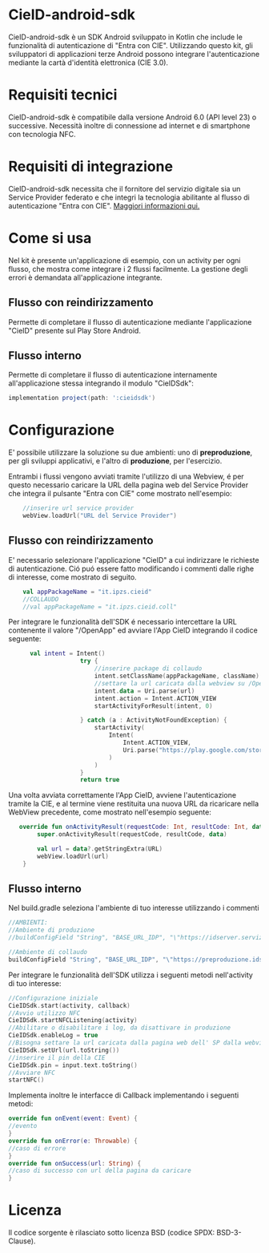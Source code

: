 # CieID-android-sdk

CieID-android-sdk è un SDK Android sviluppato in Kotlin che include le funzionalità di autenticazione di "Entra con CIE". Utilizzando questo kit, gli sviluppatori di applicazioni terze Android possono integrare l'autenticazione mediante la cartà d'identità elettronica (CIE 3.0).

# Requisiti tecnici

CieID-android-sdk è compatibile dalla versione Android 6.0 (API level 23) o successive. Necessità inoltre di connessione ad internet e di smartphone con tecnologia NFC.

# Requisiti di integrazione

CieID-android-sdk necessita che il fornitore del servizio digitale sia un Service Provider federato e che integri la tecnologia abilitante al flusso di autenticazione "Entra con CIE". [Maggiori informazioni qui.](https://www.cartaidentita.interno.gov.it/CIE3.0-ManualeSP.pdf "Manuale SP")

# Come si usa

Nel kit è presente un'applicazione di esempio, con un activity per ogni flusso, che mostra come integrare i 2 flussi facilmente. La gestione degli errori è demandata all'applicazione integrante.

## Flusso con reindirizzamento
Permette di completare il flusso di autenticazione mediante l'applicazione "CieID" presente sul Play Store Android.

## Flusso interno
Permette di completare il flusso di autenticazione internamente all'applicazione stessa integrando il modulo "CieIDSdk":

```gradle
implementation project(path: ':cieidsdk')
```

# Configurazione
E' possibile utilizzare la soluzione su due ambienti: uno di **preproduzione**, per gli sviluppi applicativi, e l'altro di **produzione**, per l'esercizio.

Entrambi i flussi vengono avviati tramite l'utilizzo di una Webview, é per questo necessario caricare la URL della pagina web del Service Provider che integra il pulsante "Entra con CIE" come mostrato nell'esempio:

```kotlin
    //inserire url service provider
    webView.loadUrl("URL del Service Provider")
```
    
## Flusso con reindirizzamento
E' necessario selezionare l'applicazione "CieID" a cui indirizzare le richieste di autenticazione. Ció puó essere fatto modificando i commenti dalle righe di interesse, come mostrato di seguito.

```kotlin
    val appPackageName = "it.ipzs.cieid"
    //COLLAUDO
    //val appPackageName = "it.ipzs.cieid.coll"
```

Per integrare le funzionalità dell'SDK é necessario intercettare la URL contenente il valore "/OpenApp" ed avviare l'App CieID integrando il codice seguente: 
```kotlin
      val intent = Intent()
                    try {
                        //inserire package di collaudo
                        intent.setClassName(appPackageName, className)
                        //settare la url caricata dalla webview su /OpenApp
                        intent.data = Uri.parse(url)
                        intent.action = Intent.ACTION_VIEW
                        startActivityForResult(intent, 0)

                    } catch (a : ActivityNotFoundException) {
                        startActivity(
                            Intent(
                                Intent.ACTION_VIEW,
                                Uri.parse("https://play.google.com/store/apps/details?id=$appPackageName")
                            )
                        )
                    }
                    return true
```
Una volta avviata correttamente l'App CieID, avviene l'autenticazione tramite la CIE, e al termine viene restituita una nuova URL da ricaricare nella WebView precedente, come mostrato nell'esempio seguente:

```kotlin
   override fun onActivityResult(requestCode: Int, resultCode: Int, data: Intent?) {
        super.onActivityResult(requestCode, resultCode, data)

        val url = data?.getStringExtra(URL)
        webView.loadUrl(url)
    }
```

## Flusso interno
Nel build.gradle seleziona l'ambiente di tuo interesse utilizzando i commenti
```gradle
//AMBIENTI:
//Ambiente di produzione
//buildConfigField "String", "BASE_URL_IDP", "\"https://idserver.servizicie.interno.gov.it/idp/\""

//Ambiente di collaudo
buildConfigField "String", "BASE_URL_IDP", "\"https://preproduzione.idserver.servizicie.interno.gov.it/idp/\""
```
Per integrare le funzionalità dell'SDK utilizza i seguenti metodi nell'activity di tuo interesse:
```kotlin
//Configurazione iniziale
CieIDSdk.start(activity, callback)
//Avvio utilizzo NFC
CieIDSdk.startNFCListening(activity)
//Abilitare o disabilitare i log, da disattivare in produzione
CieIDSdk.enableLog = true
//Bisogna settare la url caricata dalla pagina web dell' SP dalla webview su /OpenApp
CieIDSdk.setUrl(url.toString())
//inserire il pin della CIE
CieIDSdk.pin = input.text.toString()
//Avviare NFC
startNFC()
```
Implementa inoltre le interfacce di Callback implementando i seguenti metodi:
```kotlin
override fun onEvent(event: Event) {
//evento 
}
override fun onError(e: Throwable) {
//caso di errore
}
override fun onSuccess(url: String) {
//caso di successo con url della pagina da caricare
}
```
# Licenza
Il codice sorgente è rilasciato sotto licenza BSD (codice SPDX: BSD-3-Clause).
